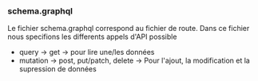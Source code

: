### schema.graphql
Le fichier schema.graphql correspond au fichier de route. Dans ce fichier nous specifions les differents appels d'API possible
- query -> get -> pour lire une/les données
- mutation -> post, put/patch, delete -> Pour l'ajout, la modification et la supression de données